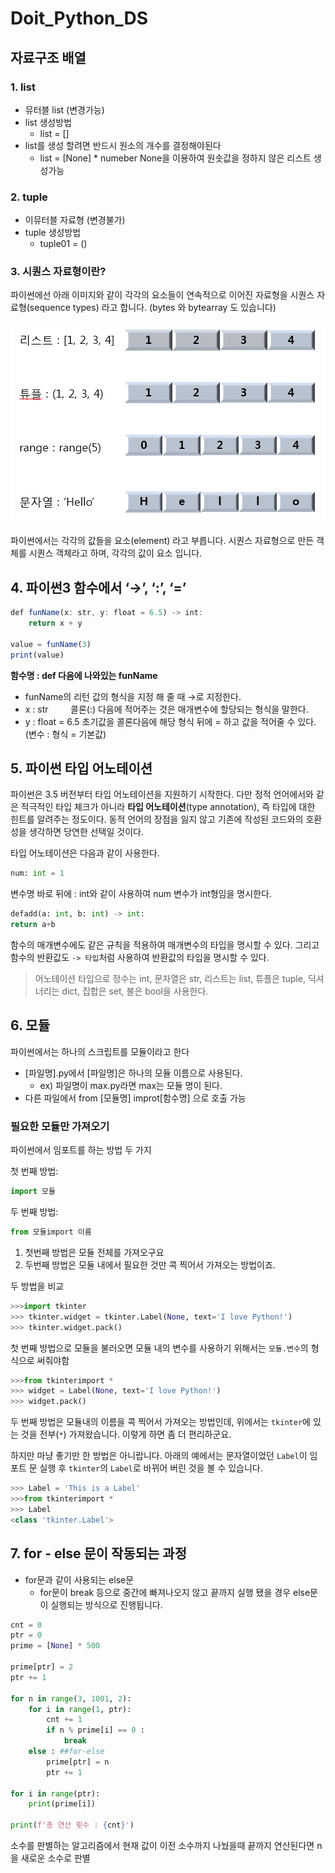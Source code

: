 # Doit_Python_DS

## 자료구조 배열
### 1. list 
*  뮤터블 list (변경가능)
* list 생성방법
    * list = [] 
* list를 생성 할려면 반드시 원소의 개수를 결정해야된다 
    * list = [None] * numeber None을 이용하여 원솟값을 정하지 않은 리스트 생성가능
### 2. tuple
* 이뮤터블 자료형 (변경불가)
* tuple 생성방법
    * tuple01 = ()


###  3. **시퀀스 자료형이란?**

파이썬에선 아래 이미지와 같이 각각의 요소들이 연속적으로 이어진 자료형을 시퀀스 자료형(sequence types) 라고 합니다. (bytes 와 bytearray 도 있습니다)

![sequence](../img/sequence.png)

파이썬에서는 각각의 값들을 요소(element) 라고 부릅니다.
시퀀스 자료형으로 만든 객체를 시퀀스 객체라고 하며, 각각의 값이 요소 입니다.

## 4. ****파이썬3 함수에서 ‘→’, ‘:’, ‘=’****

```jsx
def funName(x: str, y: float = 6.5) -> int:
    return x + y

value = funName(3)
print(value)
```

**함수명 : def 다음에 나와있는 funName**

- funName의 리턴 값의 형식을 지정 해 줄 때 →로 지정한다.
- x : str         콜론(:) 다음에 적어주는 것은 매개변수에 할당되는 형식을 말한다.
- y : float = 6.5 초기값을 콜론다음에 해당 형식 뒤에 = 하고 값을 적어줄 수 있다. (변수 : 형식 = 기본값)

## **5. 파이썬 타입 어노테이션**

파이썬은 3.5 버전부터 타입 어노테이션을 지원하기 시작한다. 다만 정적 언어에서와 같은 적극적인 타입 체크가 아니라 **타입 어노테이션**(type annotation), 즉 타입에 대한 힌트를 알려주는 정도이다. 동적 언어의 장점을 잃지 않고 기존에 작성된 코드와의 호환성을 생각하면 당연한 선택일 것이다.

타입 어노테이션은 다음과 같이 사용한다.

```python
num: int = 1
```

변수명 바로 뒤에 : int와 같이 사용하여 num 변수가 int형임을 명시한다.

```python
defadd(a: int, b: int) -> int:
return a+b
```

함수의 매개변수에도 같은 규칙을 적용하여 매개변수의 타입을 명시할 수 있다. 그리고 함수의 반환값도 `-> 타입`처럼 사용하여 반환값의 타입을 명시할 수 있다.

> 어노테이션 타입으로 정수는 int, 문자열은 str, 리스트는 list, 튜플은 tuple, 딕셔너리는 dict, 집합은 set, 불은 bool을 사용한다.
> 

## 6. 모듈

파이썬에서는 하나의 스크립트를 모듈이라고 한다

- [파일명].py에서 [파일명]은 하나의 모듈 이름으로 사용된다.
    - ex) 파일명이 max.py라면 max는 모듈 명이 된다.
- 다른 파일에서 from [모듈명] improt[함수명] 으로 호출 가능

### 필요한 모듈만 가져오기

파이썬에서 임포트를 하는 방법 두 가지

첫 번째 방법:

```python
import 모듈
```

두 번째 방법:

```python
from 모듈import 이름
```

1. 첫번째 방법은 모듈 전체를 가져오구요
2. 두번째 방법은 모듈 내에서 필요한 것만 콕 찍어서 가져오는 방법이죠. 

두 방법을 비교

```python
>>>import tkinter
>>> tkinter.widget = tkinter.Label(None, text='I love Python!')
>>> tkinter.widget.pack()

```

첫 번째 방법으로 모듈을 불러오면 모듈 내의 변수를 사용하기 위해서는 `모듈.변수`의 형식으로 써줘야함

```python
>>>from tkinterimport *
>>> widget = Label(None, text='I love Python!')
>>> widget.pack()
```

두 번째 방법은 모듈내의 이름을 콕 찍어서 가져오는 방법인데, 위에서는 `tkinter`에 있는 것을 전부(`*`) 가져왔습니다. 이렇게 하면 좀 더 편리하군요.

하지만 마냥 좋기만 한 방법은 아니랍니다. 아래의 예에서는 문자열이었던 `Label`이 임포트 문 실행 후 `tkinter`의 `Label`로 바뀌어 버린 것을 볼 수 있습니다.

```python
>>> Label = 'This is a Label'
>>>from tkinterimport *
>>> Label
<class 'tkinter.Label'>
```
## 7. for - else 문이 작동되는 과정

- for문과 같이 사용되는 else문
    - for문이 break 등으로 중간에 빠져나오지 않고 끝까지 실행 됐을 경우 
    else문이 실행되는 방식으로 진행됩니다.

```python
cnt = 0
ptr = 0
prime = [None] * 500

prime[ptr] = 2
ptr += 1

for n in range(3, 1001, 2):
    for i in range(1, ptr):
        cnt += 1
        if n % prime[i] == 0 : 
            break
    else : ##for-else
        prime[ptr] = n
        ptr += 1

for i in range(ptr):
    print(prime[i])
    
print(f'총 연산 횟수 : {cnt}')
```

소수를 판별하는 알고리즘에서 현재 값이 이전 소수까지 나눴을때 끝까지 연산된다면 n을 새로운 소수로 판별